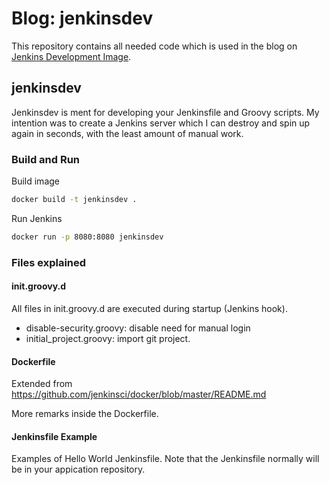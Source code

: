 # Blog: jenkinsdev

This repository contains all needed code which is used in the blog on [Jenkins Development Image](blog1.md).

## jenkinsdev

Jenkinsdev is ment for developing your Jenkinsfile and Groovy scripts. 
My intention was to create a Jenkins server which I can destroy and spin up again in seconds, with the least amount of manual work.

### Build and Run

Build image

```bash
docker build -t jenkinsdev .
```

Run Jenkins

```bash
docker run -p 8080:8080 jenkinsdev
```

### Files explained

#### init.groovy.d
All files in init.groovy.d are executed during startup (Jenkins hook).

- disable-security.groovy: disable need for manual login
- initial_project.groovy: import git project.

#### Dockerfile
Extended from https://github.com/jenkinsci/docker/blob/master/README.md

More remarks inside the Dockerfile.

#### Jenkinsfile Example
Examples of Hello World Jenkinsfile. 
Note that the Jenkinsfile normally will be in your appication repository.
